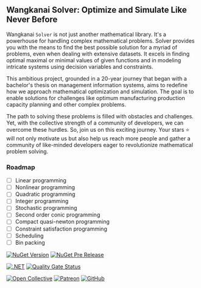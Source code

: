 ## Wangkanai Solver: Optimize and Simulate Like Never Before

Wangkanai `Solver` is not just another mathematical library. It's a powerhouse for handling complex mathematical problems.
Solver provides you with the means to find the best possible solution for a myriad of problems, even when dealing with extensive datasets.
It excels in finding optimal maximal or minimal values of given functions and in modeling intricate systems using decision variables and constraints.

This ambitious project, grounded in a 20-year journey that began with a bachelor's thesis on management information systems, aims to redefine how we approach mathematical optimization and simulation.
The goal is to enable solutions for challenges like optimum manufacturing production capacity planning and other complex problems.

The path to solving these problems is filled with obstacles and challenges.
Yet, with the collective strength of a community of developers, we can overcome these hurdles.
So, join us on this exciting journey. Your stars :star: will not only motivate us but also help us reach more people and gather a community of like-minded developers eager to revolutionize mathematical problem solving.

### Roadmap

- [ ] Linear programming
- [ ] Nonlinear programming
- [ ] Quadratic programming
- [ ] Integer programming
- [ ] Stochastic programming
- [ ] Second order conic programming
- [ ] Compact quasi-newton programming
- [ ] Constraint satisfaction programming
- [ ] Scheduling
- [ ] Bin packing

[![NuGet Version](https://img.shields.io/nuget/v/wangkanai.solver)](https://www.nuget.org/packages/wangkanai.solver)
[![NuGet Pre Release](https://img.shields.io/nuget/vpre/wangkanai.solver)](https://www.nuget.org/packages/wangkanai.solver)

[![.NET](https://github.com/wangkanai/solver/actions/workflows/dotnet.yml/badge.svg)](https://github.com/wangkanai/solver/actions/workflows/dotnet.yml)
[![Quality Gate Status](https://sonarcloud.io/api/project_badges/measure?project=wangkanai_solver&metric=alert_status)](https://sonarcloud.io/summary/new_code?id=wangkanai_solver)

[![Open Collective](https://img.shields.io/badge/open%20collective-support%20me-3385FF.svg)](https://opencollective.com/wangkanai)
[![Patreon](https://img.shields.io/badge/patreon-support%20me-d9643a.svg)](https://www.patreon.com/wangkanai)
[![GitHub](https://img.shields.io/github/license/wangkanai/solver)](https://github.com/wangkanai/solver/blob/main/LICENSE)